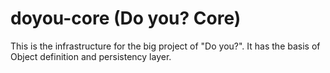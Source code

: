 doyou-core (Do you? Core)
==========

This is the infrastructure for the big project of "Do you?". It has the basis of Object definition and persistency layer.
